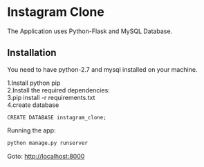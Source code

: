 Instagram Clone
===============

The Application uses Python-Flask and MySQL Database.

Installation
------------

You need to have python-2.7 and mysql installed on your machine.

1.Install python  pip <br />
2.Install the required dependencies: <br />
3.pip install -r requirements.txt <br />
4.create database 
```mysql
CREATE DATABASE instagram_clone;
```

Running the app:

```python
python manage.py runserver
```

Goto: [http://localhost:8000](http://localhost:8000)
